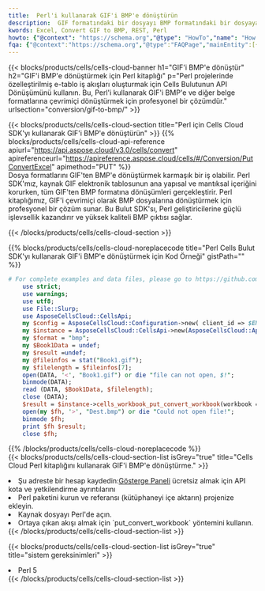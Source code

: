 ```yaml
---
title:  Perl'i kullanarak GIF'i BMP'e dönüştürün
description:  GIF formatındaki bir dosyayı BMP formatındaki bir dosyaya dönüştürmek için Perl için Aspose.Cells Cloud SDK'yı kullanma.
kwords: Excel, Convert GIF to BMP, REST, Perl
howto: {"@context": "https://schema.org","@type": "HowTo","name": "How to convert GIF to BMP using the Cells Cloud Perl library.","description": "How to convert GIF to BMP using the Cells Cloud Perl library.","image": {"@type": "ImageObject"},"url": "/perl/conversion/gif-to-bmp/","step": [{ "@type": "HowToStep","name": "How to convert GIF to BMP using the Cells Cloud Perl library. step 1", "image": {"@type": "ImageObject",},"url": "/perl/conversion/gif-to-bmp/","text": "Register an account at <a href='https://dashboard.aspose.cloud/'>Dashboard</a> to get free API quota & authorization details",},{ "@type": "HowToStep","name": "How to convert GIF to BMP using the Cells Cloud Perl library. step 1", "image": {"@type": "ImageObject",},"url": "/perl/conversion/gif-to-bmp/","text": "Install Perl package and add the reference (import the library) to your project.",},{ "@type": "HowToStep","name": "How to convert GIF to BMP using the Cells Cloud Perl library. step 1", "image": {"@type": "ImageObject",},"url": "/perl/conversion/gif-to-bmp/","text": "Open the source file in Perl.",},{ "@type": "HowToStep","name": "How to convert GIF to BMP using the Cells Cloud Perl library. step 1", "image": {"@type": "ImageObject",},"url": "/perl/conversion/gif-to-bmp/","text": "Use the `put_convert_workbook` method to retrieve the resulting stream.",}, ],"supply": {"@type": "HowToSupply","name": "document"},"tool": [{"@type": "HowToTool","name": "VIM, Visual Studio Code, Eclipse"},{"@type": "HowToTool","name": "Aspose Cells"}],"totalTime": "PT6M"}
fqa: {"@context":"https://schema.org","@type":"FAQPage","mainEntity":[{"@type":"Question","name":"Why convert file formats in C# using REST API?","acceptedAnswer":{"@type":"Answer","text":"Documents are encoded in many ways, and some files may be incompatible with the software you use. To open and read such files, just convert them to appropriate file formats.<br/><ol><li>Install .NET SDK and add the reference (import the library) to your project.</li><li>Open the source file in C# using REST API.</li><li>Call the PutConvertWorkbookRequest() method, passing an output filename with required extension.</li><li>Get the result of conversion as a separate file.</li></ol>"}},{"@type":"Question","name":"What file formats can I convert with your C# library?","acceptedAnswer":{"@type":"Answer","text":"We support a variety of file formats for conversion using .NET library, including XLSX, Excel, xls , PDF, CSV, HTML, Markdown, XML, PNG, JPG, TIFF, Json, TXT and many more."}},{"@type":"Question","name":"What is the maximum allowed file size for conversion using this .NET library?","acceptedAnswer":{"@type":"Answer","text":"There are no file size limits for format conversions using .NET library."}}]}
---
```

{{< blocks/products/cells/cells-cloud-banner h1="GIF\'i BMP\'e dönüştür" h2="GIF\'i BMP\'e dönüştürmek için Perl kitaplığı" p="Perl projelerinde özelleştirilmiş e-tablo iş akışları oluşturmak için Cells Bulutunun API Dönüşümünü kullanın. Bu, Perl\'i kullanarak GIF\'i BMP\'e ve diğer belge formatlarına çevrimiçi dönüştürmek için profesyonel bir çözümdür." urlsection="conversion/gif-to-bmp/" >}}

{{< blocks/products/cells/cells-cloud-section title="Perl için Cells Cloud SDK\'yı kullanarak GIF\'i BMP\'e dönüştürün" >}}
{{% blocks/products/cells/cells-cloud-api-reference apiurl="https://api.aspose.cloud/v3.0/cells/convert" apireferenceurl="https://apireference.aspose.cloud/cells/#/Conversion/PutConvertExcel" apimethod="PUT" %}}
<br/>
Dosya formatlarını GIF'ten BMP'e dönüştürmek karmaşık bir iş olabilir. Perl SDK'mız, kaynak GIF elektronik tablosunun ana yapısal ve mantıksal içeriğini korurken, tüm GIF'ten BMP formatına dönüşümleri gerçekleştirir. Perl kitaplığımız, GIF'i çevrimiçi olarak BMP dosyalarına dönüştürmek için profesyonel bir çözüm sunar. Bu Bulut SDK'sı, Perl geliştiricilerine güçlü işlevsellik kazandırır ve yüksek kaliteli BMP çıktısı sağlar.

{{< /blocks/products/cells/cells-cloud-section >}}

{{% blocks/products/cells/cells-cloud-noreplacecode title="Perl Cells Bulut SDK\'yı kullanarak GIF\'i BMP\'e dönüştürmek için Kod Örneği" gistPath="" %}}
 
```perl
# For complete examples and data files, please go to https://github.com/aspose-cells-cloud/aspose-cells-cloud-perl/
    use strict;
    use warnings;
    use utf8; 
    use File::Slurp;
    use AsposeCellsCloud::CellsApi;
    my $config = AsposeCellsCloud::Configuration->new( client_id => $ENV{'ProductClientId'}, client_secret => $ENV{'ProductClientSecret'});
    my $instance = AsposeCellsCloud::CellsApi->new(AsposeCellsCloud::ApiClient->new( $config));
    my $format = "bmp";
    my $Book1Data = undef;
    my $result =undef;
    my @fileinfos = stat("Book1.gif");
    my $filelength = $fileinfos[7];
    open(DATA, '<', "Book1.gif") or die "file can not open, $!";
    binmode(DATA);
    read (DATA, $Book1Data, $filelength);
    close (DATA); 
    $result = $instance->cells_workbook_put_convert_workbook(workbook => $Book1Data, format => $format);
    open(my $fh, '>', "Dest.bmp") or die "Could not open file!";
    binmode $fh;
    print $fh $result;
    close $fh;
```
 
{{% /blocks/products/cells/cells-cloud-noreplacecode %}}
<br/>
{{< blocks/products/cells/cells-cloud-section-list isGrey="true" title="Cells Cloud Perl kitaplığını kullanarak GIF\'i BMP\'e dönüştürme." >}}
<li> Şu adreste bir hesap kaydedin:<a href="https://dashboard.aspose.cloud/">Gösterge Paneli</a> ücretsiz almak için API kota ve yetkilendirme ayrıntılarını</li>
<li>Perl paketini kurun ve referansı (kütüphaneyi içe aktarın) projenize ekleyin.</li>
<li>Kaynak dosyayı Perl'de açın.</li>
<li>Ortaya çıkan akışı almak için `put_convert_workbook` yöntemini kullanın.</li>
{{< /blocks/products/cells/cells-cloud-section-list >}}

{{< blocks/products/cells/cells-cloud-section-list isGrey="true" title="sistem gereksinimleri" >}}
<li>Perl 5</li>
{{< /blocks/products/cells/cells-cloud-section-list >}}
